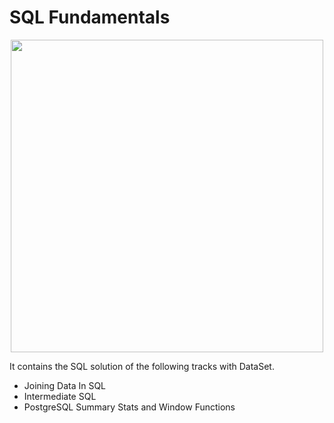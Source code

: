  # SQL Fundamentals
 
 <p align="center"> 
<img src="https://cdn.datacamp.com/main-app/assets/brand/logos/DataCamp_Horizontal_RGB-d196011f63ebda76dc5c9772425cf9541b8639af842d5e5476ef10f2460ed1e4.png" width="500">
</p>

 
It contains the SQL solution of the following tracks with DataSet.
- Joining Data In SQL
- Intermediate SQL
- PostgreSQL Summary Stats and Window Functions 
